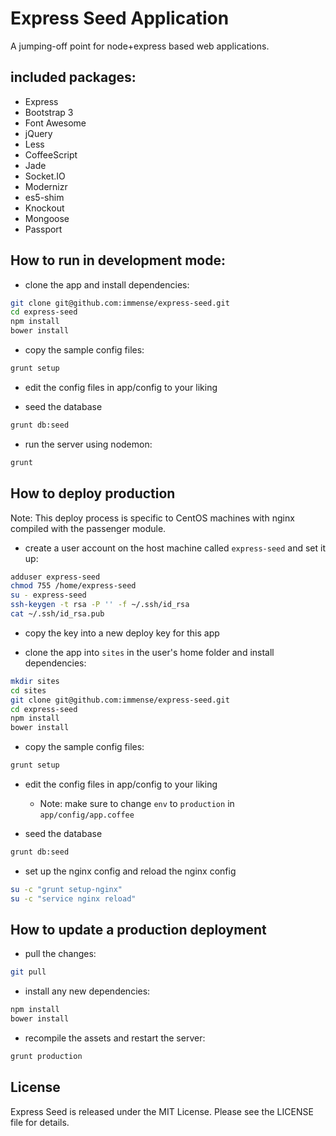 # Express Seed Application

A jumping-off point for node+express based web applications.

## included packages:

* Express
* Bootstrap 3
* Font Awesome
* jQuery
* Less
* CoffeeScript
* Jade
* Socket.IO
* Modernizr
* es5-shim
* Knockout
* Mongoose
* Passport

## How to run in development mode:

* clone the app and install dependencies:

```bash
git clone git@github.com:immense/express-seed.git
cd express-seed
npm install
bower install
```

* copy the sample config files:

```bash
grunt setup
```

* edit the config files in app/config to your liking

* seed the database

```bash
grunt db:seed
```

* run the server using nodemon:

```bash
grunt
```

## How to deploy production

Note: This deploy process is specific to CentOS machines with nginx compiled with the passenger module.

* create a user account on the host machine called `express-seed` and set it up:

```bash
adduser express-seed
chmod 755 /home/express-seed
su - express-seed
ssh-keygen -t rsa -P '' -f ~/.ssh/id_rsa
cat ~/.ssh/id_rsa.pub
```

* copy the key into a new deploy key for this app

* clone the app into `sites` in the user's home folder and install dependencies:

```bash
mkdir sites
cd sites
git clone git@github.com:immense/express-seed.git
cd express-seed
npm install
bower install
```

* copy the sample config files:

```bash
grunt setup
```

* edit the config files in app/config to your liking
  * Note: make sure to change `env` to `production` in `app/config/app.coffee`

* seed the database

```bash
grunt db:seed
```

* set up the nginx config and reload the nginx config

```bash
su -c "grunt setup-nginx"
su -c "service nginx reload"
```

## How to update a production deployment

* pull the changes:

```bash
git pull
```

* install any new dependencies:

```bash
npm install
bower install
```

* recompile the assets and restart the server:

```bash
grunt production
```

## License

Express Seed is released under the MIT License. Please see the LICENSE file for details.
